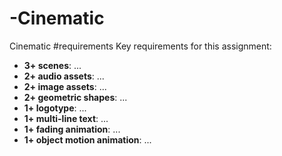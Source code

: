 # -Cinematic
 Cinematic
#requirements
Key requirements for this assignment:
- **3+ scenes**: ...
- **2+ audio assets**: ...    
- **2+ image assets**: ...
- **2+ geometric shapes**: ...  
- **1+ logotype**: ... 
- **1+ multi-line text**: ... 
- **1+ fading animation**: ... 
- **1+ object motion animation**: ... 